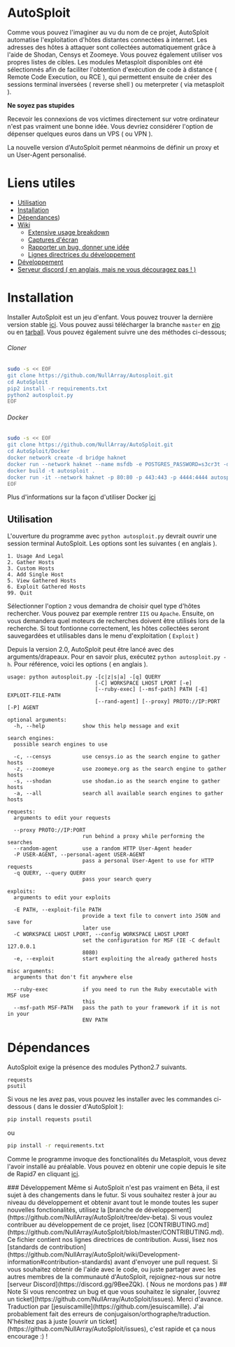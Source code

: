 # AutoSploit

Comme vous pouvez l'imaginer au vu du nom de ce projet, AutoSploit automatise l'exploitation d'hôtes distantes connectées à internet. Les adresses des hôtes à attaquer sont collectées automatiquement grâce à l'aide de Shodan, Censys et Zoomeye. Vous pouvez également utiliser vos propres listes de cibles.
Les modules Metasploit disponibles ont été sélectionnés afin de faciliter l'obtention d'exécution de code à distance ( Remote Code Execution, ou RCE ), qui permettent ensuite de créer des sessions terminal inversées ( reverse shell ) ou meterpreter ( via metasploit ).

**Ne soyez pas stupides** 

Recevoir les connexions de vos victimes directement sur votre ordinateur n'est pas vraiment une bonne idée. Vous devriez considérer l'option de dépenser quelques euros dans un VPS ( ou VPN ).

La nouvelle version d'AutoSploit permet néanmoins de définir un proxy et un User-Agent personalisé.

# Liens utiles

 - [Utilisation](https://github.com/NullArray/AutoSploit/README-fr.md#Utilisation)
 - [Installation](https://github.com/NullArray/AutoSploit/README-fr.md#Installation)
 - [Dépendances](https://github.com/NullArray/AutoSploit/README-fr.md#Dépendances))
 - [Wiki](https://github.com/NullArray/AutoSploit/wiki)
   - [Extensive usage breakdown](https://github.com/NullArray/AutoSploit/wiki/Usage#usage-options)
   - [Captures d'écran](https://github.com/NullArray/AutoSploit/wiki/Examples-and-images)
   - [Rapporter un bug, donner une idée](https://github.com/NullArray/AutoSploit/wiki/Bugs-and-ideas#bugs)
   - [Lignes directrices du développement](https://github.com/NullArray/AutoSploit/wiki/Development-information#development-of-autosploit)
 - [Développement](https://github.com/NullArray/AutoSploit/README-fr.md#Développement)
 - [Serveur discord ( en anglais, mais ne vous découragez pas ! )](https://discord.gg/9BeeZQk)


# Installation

Installer AutoSploit est un jeu d'enfant. Vous pouvez trouver la dernière version stable [ici](https://github.com/NullArray/AutoSploit/releases/tag/2.0). Vous pouvez aussi télécharger la branche ``master`` en [zip](https://github.com/NullArray/AutSploit/zipball/master) ou en [tarball](https://github.com/NullArray/AutSploit/tarball/master). Vous pouvez également suivre une des méthodes ci-dessous;

###### Cloner

```bash
sudo -s << EOF
git clone https://github.com/NullArray/Autosploit.git
cd AutoSploit
pip2 install -r requirements.txt
python2 autosploit.py
EOF
```

###### Docker

```bash
sudo -s << EOF
git clone https://github.com/NullArray/AutoSploit.git
cd AutoSploit/Docker
docker network create -d bridge haknet
docker run --network haknet --name msfdb -e POSTGRES_PASSWORD=s3cr3t -d postgres
docker build -t autosploit .
docker run -it --network haknet -p 80:80 -p 443:443 -p 4444:4444 autosploit
EOF
```

Plus d'informations sur la façon d'utiliser Docker [ici](https://github.com/NullArray/AutoSploit/tree/master/Docker)

## Utilisation

L'ouverture du programme avec `python autosploit.py` devrait ouvrir une session terminal AutoSploit. Les options sont les suivantes ( en anglais ).

```
1. Usage And Legal
2. Gather Hosts
3. Custom Hosts
4. Add Single Host
5. View Gathered Hosts
6. Exploit Gathered Hosts
99. Quit
```

Sélectionner l'option `2` vous demandra de choisir quel type d'hôtes rechercher. Vous pouvez par exemple rentrer `IIS` ou `Apache`. Ensuite, on vous demandera quel moteurs de recherches doivent être utilisés lors de la recherche. Si tout fontionne correctement, les hôtes collectées seront sauvegardées et utilisables dans le menu d'exploitation ( `Exploit` )

Depuis la version 2.0, AutoSploit peut être lancé avec des arguments/drapeaux. Pour en savoir plus, exécutez `python autosploit.py -h`.
Pour référence, voici les options ( en anglais ).

```
usage: python autosploit.py -[c|z|s|a] -[q] QUERY
                            [-C] WORKSPACE LHOST LPORT [-e]
                            [--ruby-exec] [--msf-path] PATH [-E] EXPLOIT-FILE-PATH
                            [--rand-agent] [--proxy] PROTO://IP:PORT [-P] AGENT

optional arguments:
  -h, --help            show this help message and exit

search engines:
  possible search engines to use

  -c, --censys          use censys.io as the search engine to gather hosts
  -z, --zoomeye         use zoomeye.org as the search engine to gather hosts
  -s, --shodan          use shodan.io as the search engine to gather hosts
  -a, --all             search all available search engines to gather hosts

requests:
  arguments to edit your requests

  --proxy PROTO://IP:PORT
                        run behind a proxy while performing the searches
  --random-agent        use a random HTTP User-Agent header
  -P USER-AGENT, --personal-agent USER-AGENT
                        pass a personal User-Agent to use for HTTP requests
  -q QUERY, --query QUERY
                        pass your search query

exploits:
  arguments to edit your exploits

  -E PATH, --exploit-file PATH
                        provide a text file to convert into JSON and save for
                        later use
  -C WORKSPACE LHOST LPORT, --config WORKSPACE LHOST LPORT
                        set the configuration for MSF (IE -C default 127.0.0.1
                        8080)
  -e, --exploit         start exploiting the already gathered hosts

misc arguments:
  arguments that don't fit anywhere else

  --ruby-exec           if you need to run the Ruby executable with MSF use
                        this
  --msf-path MSF-PATH   pass the path to your framework if it is not in your
                        ENV PATH
```

# Dépendances

AutoSploit exige la présence des modules Python2.7 suivants.

```
requests
psutil
```

Si vous ne les avez pas, vous pouvez les installer avec les commandes ci-dessous ( dans le dossier d'AutoSploit ):

```bash
pip install requests psutil
```

ou

```bash
pip install -r requirements.txt
```

Comme le programme invoque des fonctionalités du Metasploit, vous devez l'avoir installé au préalable. Vous pouvez en obtenir une copie depuis le site de Rapid7 en cliquant [ici](https://www.rapid7.com/products/metasploit/).

<!-- since this README will not be presented to a lot of peoples and the project is constantly growing, ignoring the acknowledgments --!>

### Développement

Même si AutoSploit n'est pas vraiment en Béta, il est sujet à des changements dans le futur.

Si vous souhaitez rester à jour au niveau du développement et obtenir avant tout le monde toutes les super nouvelles fonctionalités, utilisez la [branche de développement](https://github.com/NullArray/AutoSploit/tree/dev-beta).

Si vous voulez contribuer au développement de ce projet, lisez [CONTRIBUTING.md](https://github.com/NullArray/AutoSploit/blob/master/CONTRIBUTING.md). Ce fichier contient nos lignes directrices de contribution.

Aussi, lisez nos [standards de contribution](https://github.com/NullArray/AutoSploit/wiki/Development-information#contribution-standards) avant d'envoyer une pull request.

Si vous souhaitez obtenir de l'aide avec le code, ou juste partager avec les autres membres de la communauté d'AutoSploit, rejoignez-nous sur notre [serveur Discord](https://discord.gg/9BeeZQk). ( Nous ne mordons pas )

## Note

Si vous rencontrez un bug et que vous souhaitez le signaler, [ouvrez un ticket](https://github.com/NullArray/AutoSploit/issues).

Merci d'avance.

Traduction par [jesuiscamille](https://github.com/jesuiscamille). J'ai probablement fait des erreurs de conjugaison/orthographe/traduction. N'hésitez pas à juste [ouvrir un ticket](https://github.com/NullArray/AutoSploit/issues), c'est rapide et ça nous encourage :) !
